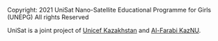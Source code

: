Copyright: 2021 UniSat Nano-Satellite Educational Programme for Girls (UNEPG) All rights Reserved

UniSat is a joint project of [Unicef Kazakhstan](https://unicef.org) and [Al-Farabi KazNU](https://kaznu.kz).